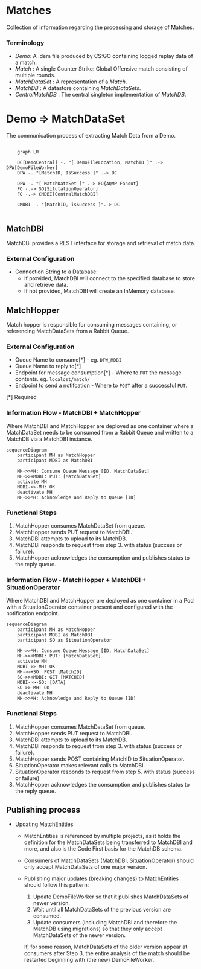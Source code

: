 # Matches

Collection of information regarding the processing and storage of Matches.

### Terminology

- *Demo*: A .dem file produced by CS:GO containing logged replay data of a match.
- *Match* : A single Counter Strike: Global Offensive match consisting of multiple rounds.
- *MatchDataSet* : A representation of a *Match*.
- *MatchDB* : A datastore containing *MatchDataSets*.
- *CentralMatchDB* : The central singleton implementation of *MatchDB*.

# Demo => MatchDataSet

The communication process of extracting Match Data from a Demo.

```mermaid

    graph LR
    
    DC[DemoCentral] -. "[ DemoFileLocation, MatchID ]" .-> DFW[DemoFileWorker]
    DFW -. "[MatchID, IsSuccess ]" .-> DC
    
    DFW -. "[ MatchDataSet ]" .-> FO{AQMP Fanout}
    FO -.-> SO[SitutationOperator]
    FO -.-> CMDBI[CentralMatchDBI]
    
    CMDBI -. "[MatchID, isSuccess ]".-> DC


```


## MatchDBI
MatchDBI provides a REST interface for storage and retrieval of match data.

### External Configuration
- Connection String to a Database:
    - If provided, MatchDBI will connect to the specified database to store and retrieve data.
    - If not provided, MatchDBI will create an InMemory database.

## MatchHopper
Match hopper is responsible for consuming messages containing, or referencing MatchDataSets from a Rabbit Queue.

### External Configuration
- Queue Name to consume[*] - eg. `DFW_MDBI`
- Queue Name to reply to[*]
- Endpoint for message consumption[*] - Where to `PUT` the message contents. eg. `localost/match/`
- Endpoint to send a notifcation - Where to `POST` after a successful `PUT`.

[*] Required

### Information Flow - MatchDBI + MatchHopper

Where MatchDBI and MatchHopper are deployed as one container where a MatchDataSet needs to be consumed from a Rabbit Queue and written to a MatchDB via a MatchDBI instance.

```mermaid
sequenceDiagram
    participant MH as MatchHopper
    participant MDBI as MatchDBI
    
    MH->>MH: Consume Queue Message [ID, MatchDataSet]
    MH->>+MDBI: PUT: [MatchDataSet]
    activate MH
    MDBI->>-MH: OK
    deactivate MH
    MH->>MH: Acknowledge and Reply to Queue [ID]

```

### Functional Steps
1. MatchHopper consumes MatchDataSet from queue.
2. MatchHopper sends PUT request to MatchDBI.
3. MatchDBI attempts to upload to its MatchDB.
4. MatchDBI responds to request from step 3. with status (success or failure).
5. MatchHopper acknowledges the consumption and publishes status to the reply queue.
 
### Information Flow - MatchHopper + MatchDBI + SituationOperator

Where MatchDBI and MatchHopper are deployed as one container in a Pod with a SituationOperator container present and configured with the notification endpoint.

```mermaid
sequenceDiagram
    participant MH as MatchHopper
    participant MDBI as MatchDBI
    participant SO as SituationOperator
    
    MH->>MH: Consume Queue Message [ID, MatchDataSet]
    MH->>+MDBI: PUT: [MatchDataSet]
    activate MH
    MDBI->>-MH: OK
    MH->>+SO: POST [MatchID]
    SO->>+MDBI: GET [MATCHID]
    MDBI->>-SO: [DATA]
    SO->>-MH: OK
    deactivate MH
    MH->>MH: Acknowledge and Reply to Queue [ID]

```

### Functional Steps
1. MatchHopper consumes MatchDataSet from queue.
2. MatchHopper sends PUT request to MatchDBI.
3. MatchDBI attempts to upload to its MatchDB.
4. MatchDBI responds to request from step 3. with status (success or failure).
5. MatchHopper sends POST containing MatchID to SituationOperator.
6. SituationOperator makes relevant calls to MatchDBI.
7. SituationOperator responds to request from step 5. with status (success or failure)
5. MatchHopper acknowledges the consumption and publishes status to the reply queue.

## Publishing process
- Updating MatchEntities
    - MatchEntities is referenced by multiple projects, as it holds the definition for the MatchDataSets being transferred to MatchDBI and more, and also is the Code First basis for the MatchDB schema.
    - Consumers of MatchDataSets (MatchDBI, SituationOperator) should only accept MatchDataSets of one major version.
    

    - Publishing major updates (breaking changes) to MatchEntities should follow this pattern:
        1. Update DemoFileWorker so that it publishes MatchDataSets of newer version.
        2. Wait until all MatchDataSets of the previous version are consumed.
        3. Update consumers (including MatchDBI and therefore the MatchDB using migrations) so that they only accept MatchDataSets of the newer version.
        
        If, for some reason, MatchDataSets of the older version appear at consumers after Step 3, the entire analysis of the match should be restarted beginning with (the new) DemoFileWorker.

